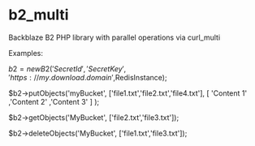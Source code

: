 # b2_multi
Backblaze B2 PHP library with parallel operations via curl_multi

Examples:

$b2= new B2('SecretId','SecretKey','https://my.download.domain',$RedisInstance);

$b2->putObjects('myBucket', ['file1.txt','file2.txt','file4.txt'], 
[
 'Content 1'
,'Content 2'
,'Content 3'
]
);

$b2->getObjects('MyBucket', ['file2.txt','file3.txt']);

$b2->deleteObjects('MyBucket', ['file1.txt','file3.txt']);
